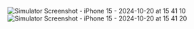 ![Simulator Screenshot - iPhone 15 - 2024-10-20 at 15 41 10](https://github.com/user-attachments/assets/08126e08-02df-40ab-95c3-f951520c3e3a)
![Simulator Screenshot - iPhone 15 - 2024-10-20 at 15 41 20](https://github.com/user-attachments/assets/3d896235-9c5a-464a-b4e4-1d462ee350d0)
